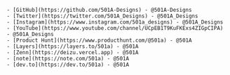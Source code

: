 	- [GitHub](https://github.com/501A-Designs) - @501A-Designs
	- [Twitter](https://twitter.com/501A_Designs) - @501A_Designs
	- [Instagram](https://www.instagram.com/501a_designs) - @501A_Designs
	- [YouTube](https://www.youtube.com/channel/UCpEB1T9KuFKExs4ZIGpCIPA) - @501A_Designs
	- [Product Hunt](https://www.producthunt.com/@501a) - @501A
	- [Layers](https://layers.to/501a) - @501A
	- [Zenn](https://deizu.vercel.app) - @501A
	- [note](https://note.com/501a) - @501A
	- [dev.to](https://dev.to/501a) - @501A